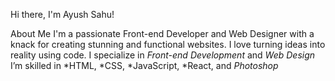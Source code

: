 Hi there, I'm Ayush Sahu!

About Me
I'm a passionate Front-end Developer and Web Designer with a knack for creating stunning and functional websites. I love turning ideas into reality using code.
I specialize in *Front-end Development* and *Web Design*
I’m skilled in *HTML, *CSS, *JavaScript, *React, and *Photoshop*
